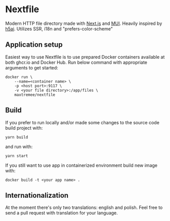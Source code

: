# Nextfile

Modern HTTP file directory made with [Next.js](https://nextjs.org/) and [MUI](https://mui.com/). Heavily inspired by [h5ai](https://github.com/lrsjng/h5ai). Utilizes SSR, i18n and "prefers-color-scheme"

## Application setup
Easiest way to use Nextfile is to use prepared Docker containers available at both ghcr.io and Docker Hub. Run below command with appropriate arguments to get started:
```
docker run \
    --name=<container name> \
    -p <host port>:9117 \
    -v <your file directory>:/app/files \
    maxtremee/nextfile
```

## Build
If you prefer to run locally and/or made some changes to the source code build project with:
```
yarn build
```
and run with:
```
yarn start
```
If you still want to use app in containerized environment build new image with:
```
docker build -t <your app name> .
```

## Internationalization
At the moment there's only two translations: english and polish. Feel free to send a pull request with translation for your language.